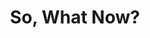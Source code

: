 ---
layout: module
num: 17
title: So, What Now?
type: lecture
draft: 0
group: 9
show_schedule: 1
due_date: 2024-03-05
slides:
  - url: https://docs.google.com/presentation/d/1tI3eSeZkpRSaJVBha3OdiJ7tuROaNIMgMfJwCSmXGD0/edit?usp=sharing
    title: So, What Now?
readings:
  - title: Your Thoughts for a Penny? Capital, Complicity, and AI Ethics
    url: https://ironholds.org/resources/papers/thoughts_for_a_penny.pdf
    author: Cath, C. & Keyes, O.
    date: 2022
    source: Institute of Network Cultures (Theory on Demand Series)
    volume: 46
--- 